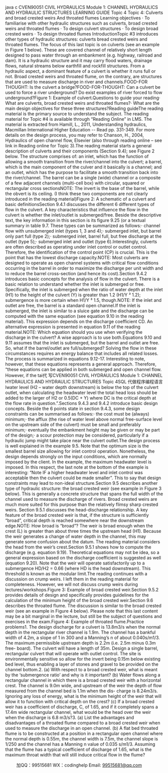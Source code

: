 java c
CVEN90051   CIVIL   HYDRAULICS
Module   1:   CHANNEL   HYDRAULICS AND HYDRAULIC STRUCTURES
LEARNING   GUIDE   Topic   4
Topic   4:    Culverts and broad crested weirs
And throated flumes
Learning objectives
·   To familiarise with other hydraulic structures such as culverts, broad crested weirs and throated flumes
·   To design culvert structures
·   To design broad crested weirs
·   To design throated flumes
IntroductionTopic #3 introduces other types of hydraulic structures: culverts bread crested weirs and throated flumes. The focus of this last topic is on culverts (see an example in Figure 1 below). These are covered channel of relatively short length designed to pass water through an embankment (e.g. highway, railroad and dam). It is a hydraulic structure and it may carry flood waters, drainage flows, natural streams below earthfill and rockfill structures. From a hydraulic aspect, a dominant feature of a culvert is whether it runs full or not. Broad crested weirs and throated flume, on the contrary, are structures that are used to measure discharge in river and channels.FOOD-FOR THOUGHT:   Is the culvert a bridge?FOOD-FOR-THOUGHT:   Can a culvert be used to force a river underground? Do exist examples of river forced to flow underground?Figure 1: Example of culvert.Questions   to   guide   your   reading·   What are culverts, broad crested weirs and throated flumes?·   What are the main design objectives for these three structures?Reading   guideThe reading material is the primary   source to understand the subject. The reading material for Topic #4 is available through “Reading Online” in LMS.   The material is extracted from Hamill, L., 2011, Understanding hydraulics, Macmillan International Higher Education -- Read pp. 331-349. For more details on the design process, you may refer to Chanson, H., 2004, Hydraulics of open channel flow, Elsevier (also through reading online – see link in Reading online for Topic 3).The reading material starts a general description of culverts and their components (Section 9.4); see Figure 2 below. The structure comprises of: an inlet, which has the function of allowing a smooth transition from the river/channel into the culvert; a barrel, which is the main component of the culver and it basically is a channel; and an outlet, which has the purpose to facilitate a smooth transition back into the river/channel. The barrel can be a single (wide) channel or a composite of a few adjacent channels (multi-cell box) with circular, squared or rectangular cross sectionsNOTE:   The invert   is the base of the barrel, while the obvert   is its ceiling. (I think these two components are not clearly introduced in the reading material)Figure 2:   A schematic of a culvert and basic definitionsSection 9.4.1   discusses the different 6 different types of flow in the culvert. A key characteristics that influence the flow in the culvert is whether the inlet/outlet is submerged/free. Beside the descriptive text, the key information in this section is its figure 9.25 (or a textual summary in table 9.7. These types can be summarized as follows:·   channel flow with unsubmerged inlet (types 1, 3 and 4);·   submerged inlet, but barrel only part full (type 2);·   submerged inlet, barrel full, but free discharge at the outlet (type 5);·   submerged inlet and outlet (type 6).Interestingly, culverts are often described as operating under inlet control   or outlet control. Therefore, the identification of the control   point (CP) is crucial. This is the point that has the lowest discharge capacity.NOTE:   Most culverts are designed to operate as open channel systems with critical flow conditions occurring in the barrel in order to maximize the discharge per unit width and to reduce the barrel cross-section (and hence its cost).Section 9.4.2   introduces basic concepts for the analysis of flow in the culvert. There is a basic relation to understand whether the inlet is submerged or free. Specifically, the inlet is submerged when the ratio of water depth at the inlet (H1) to the height of the culvert (Y) is greater than 1.2 (H1/Y ³   1.2); submergence is more certain when H1/Y ³   1.5, though.NOTE:   If the inlet and outlet are free, the barrel is a standard open channel.If the inlet is submerged, the inlet is similar to a sluice gate and the discharge can be computed with the same equation (see equation 9.10 in the reading material). This expression depends on the discharge coefficient CD. An alternative expression is presented in equation 9.11 of the reading material.NOTE:   Which equation should you use when verifying the discharge in the culvert? A wise approach is to use both.Equations 9.10 and 9.11 assumes that the inlet is submerged, but the barrel and outlet are free. So, what if the barrel/outlet are full/submerged? Solving the flow in these circumstances requires an energy balance that includes all related losses. The process is summarized in equations 9.12-17. Interesting to note, however, that these equations represents a general approach. Therefore, “these equations can be applied in both submerged and open channel flow. However, if the tai代 写CVEN90051 CIVIL HYDRAULICS Module 1: CHANNEL HYDRAULICS AND HYDRAULIC STRUCTURES Topic 4SQL
代做程序编程语言lwater level (H2   – water depth downstream) is below the top of the culvert outlet, when calculating the headwater level the total head loss should be added to the larger of H2   or 0.5(DC   + Y) where DC   is the critical depth at the flow rate in question.”.Sections 9.4.3   and 9.4.2   introduce basic design concepts. Beside the 6 points state in section 9.4.3, some design constraints can be summarised as follows:·   the cost must be (always) minimum;·   the afflux (the rise of water level above normal free-surface level on the upstream side of the culvert) must be small and preferably minimum;·   eventually the embankment height may be given or may be part of the design;·   a scour protection may be considered, particularly if a hydraulic jump might take place near the culvert outlet.The design process is well explained in the example 9.5. Note that the optimum size   is the smallest barrel size allowing for inlet control operation. Nonetheless, the design depends strongly on the input conditions, which are normally imposed by the client. In the example, the maximum headwater level is imposed. In this respect, the last note at the bottom of the example is interesting: “Note IF   a higher headwater level and inlet control was acceptable   then the culvert could be made smaller”. This to say that design constraints may lead to non-ideal structure.Section 9.5   describes another type of hydraulic structure: the broad crested weir (see example in Figure 3 below). This is generally a concrete structure that spans the full width of the channel used to measure the discharge of rivers. Broad crested weirs are much more suited for this purpose than the relatively flimsy sharp crested weirs. Section 9.5.1   discusses the head-discharge relationship. A key feature of the broad crested weir is that, if the structure is sufficiently “broad”, critical depth is reached somewhere near the downstream edge.NOTE:   How broad is “broad”? The weir is broad enough when the crest (L) is   greater than about three times the upstream head (H1). Because the weir generates a change of water depth in the channel, this may generate some confusion about the datum. The reading material considers the head from the weir’s crest.Section 9.5.1 shows how to compute the discharge (e.g. equation 9.19). Theoretical equations may not be idea, so a general expression based on the discharge coefficient is suggested as well (equation 9.20). Note that the weir will operate satisfactorily up to a submergence HD/H2   = 0.66 (where HD   is the head downstream). This threshold is known as the modular limit.The reading continues with a discussion on crump weirs. I left them in the reading material for completeness. However, we will not discuss crump weirs during lectures/workshops.Figure 3:   Example of broad crested weir.Section 9.5.2   provides details of design and specifically provides guidelines for the calculation of the minimum height of the broad crested weir.Section 9.6   describes the throated flume. The discussion is similar to the broad crested weir (see an example in Figure 4 below). Please note that this last content may be a bit marginal in the lecture, but still be the subject of questions and exercises in the exam.Figure 4: Example of throated flume.Practice   problems1.   The design discharge for a culvert is 13.8m3/s when the normal depth in the rectangular river channel is 1.9m. The channel has a bankful width of 4.2m, a slope of 1 in 300 and a Manning’s n of about 0.040s/m1/3. The maximum permissible upstream depth is 2.2m (i.e. 2.5m minus 0.3m free- board). The culvert will have a length of 35m. Design a single barrel, rectangular culvert that will operate with outlet control. The site is environmentally sensitive so allow for the invert being 0.15m below existing bed level, thus enabling a layer of stones and gravel to be provided on the channel bottom.2.   (a) With respect to a broad crested weir, what is meant by the ‘submergence ratio’ and why is it important? (b) Water flows along a rectangular channel in which there is a broad crested weir with a horizontal crest. The channel is 9.0m wide, and upstream of the weir the depth of flow measured from the channel bed is 1.1m when the dis- charge is 8.24m3/s. Ignoring any loss of energy, what is the minimum height of the weir that will allow it to function with critical depth on the crest? (c) If a broad crested weir has a coefficient of discharge, C, of 1.65, and if it completely spans a 17.4m wide rectangular channel, what would be the head over the weir when the discharge is 6.8 m3/s?3.   (a) List the advantages and disadvantages of a throated flume compared to a broad crested weir when used to measure the discharge in an open channel. (b) A flat bed throated flume is to be constructed at a position in a rectangular open channel where the normal depth is 0.55m, the channel width is 7.5m, the channel slope is 1/250 and the channel has a Manning n value of 0.035 s/m1/3. Assuming that the flume has a typical coefficient of discharge of 1.65, what is the maximum throat width that will still induce critical flow in the flume?

         
加QQ：99515681  WX：codinghelp  Email: 99515681@qq.com
